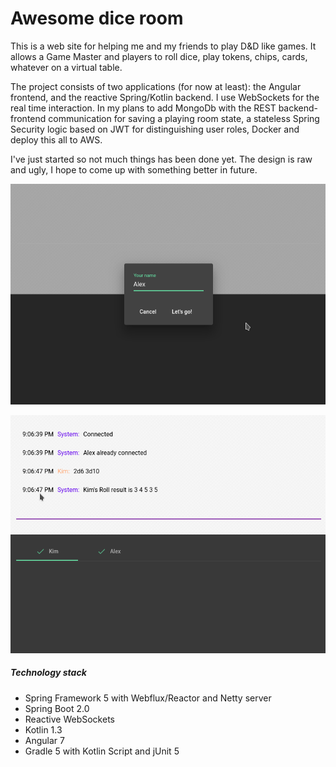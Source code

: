 Awesome dice room
=============

This is a web site for helping me and my friends to play D&D like games. It allows a Game Master and players to roll dice, play tokens, chips, cards, whatever on a virtual table.

The project consists of two applications (for now at least): the Angular frontend, and the reactive Spring/Kotlin backend. I use WebSockets for the real time interaction. In my plans to add MongoDb with the REST backend-frontend communication for saving a playing room state, a stateless Spring Security logic based on JWT for distinguishing user roles, Docker and deploy this all to AWS.

I've just started so not much things has been done yet. The design is raw and ugly, I hope to come up with something better in future.

![dashboard](https://raw.githubusercontent.com/hiper2d/awesome-dice-room/master/doc/dashboard.png)

![room](https://raw.githubusercontent.com/hiper2d/awesome-dice-room/master/doc/room2.png)

##### Technology stack
* Spring Framework 5 with Webflux/Reactor and Netty server
* Spring Boot 2.0
* Reactive WebSockets
* Kotlin 1.3
* Angular 7
* Gradle 5 with Kotlin Script and jUnit 5

